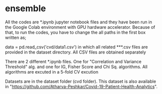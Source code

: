# ensemble

All the codes are *.ipynb jupyter notebook files and they have been run in the Google Colab environment with GPU hardware accelerator.
Because of that, to run the codes, you have to change the all paths in the first box written as;

data = pd.read_csv('cvd/data1.csv') 
in which all related ***.csv files are provided in the dataset directory. All CSV files are obtained separately

There are 2 different *.ipynb files. One for "Correlation and  Variance Threshold" alg. and one for IG, Fisher Score  and Chi Sq. algorithms. All algorithms are excuted in a 5-fold CV excution

Datasets are in the dataset folder (cvd folder). This dataset is also available in "https://github.com/Atharva-Peshkar/Covid-19-Patient-Health-Analytics".
